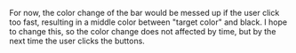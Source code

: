 For now, the color change of the bar would be messed up if the user click too fast, resulting in a middle color between "target color" and black.
I hope to change this, so the color change does not affected by time, but by the next time the user clicks the buttons.
